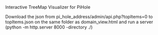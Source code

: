 Interactive TreeMap Visualizer for PiHole

Download the json from pi_hole_address/admin/api.php?topItems=0 to topItems.json on the same folder as domain_view.html and run a server (python -m http.server 8000 -directory ./)
